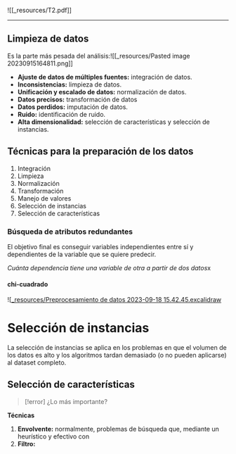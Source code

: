 ![[_resources/T2.pdf]]

---

## Limpieza de datos
Es la parte más pesada del análisis:![[_resources/Pasted image 20230915164811.png]]

- **Ajuste de datos de múltiples fuentes:** integración de datos.
- **Inconsistencias:** limpieza de datos.
- **Unificación y escalado de datos:** normalización de datos.
- **Datos precisos:** transformación de datos
- **Datos perdidos:** imputación de datos.
- **Ruido:** identificación de ruido.
- **Alta dimensionalidad:** selección de características y selección de instancias.

## Técnicas para la preparación de los datos
1. Integración
2. Limpieza
3. Normalización
4. Transformación
5. Manejo de valores
6. Selección de instancias
7. Selección de características

### Búsqueda de atributos redundantes
El objetivo final es conseguir variables independientes entre sí y dependientes de la variable que se quiere predecir.

*Cuánta dependencia tiene una variable de otra a partir de dos datos*x
#### chi-cuadrado
![[_resources/Preprocesamiento de datos 2023-09-18 15.42.45.excalidraw](_resources/Preprocesamiento%20de%20datos%202023-09-18%2015.42.45.excalidraw.md)

# Selección de instancias
La selección de instancias se aplica en los problemas en que el volumen de los datos es alto y los algoritmos tardan demasiado (o no pueden aplicarse) al dataset completo.

##  Selección de características
> [!error] ¿Lo más importante?

**Técnicas**
1. **Envolvente:** normalmente, problemas de búsqueda que, mediante un heurístico y efectivo con
2. **Filtro:**
